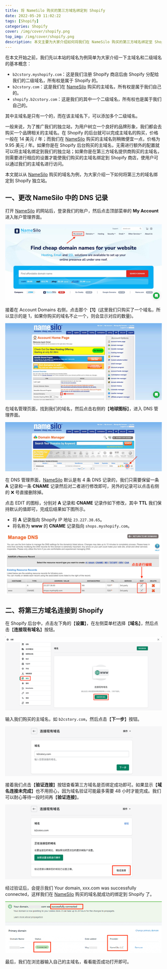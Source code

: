 ```yaml
---
title: 将 NameSilo 购买的第三方域名绑定到 Shopify
date: 2022-05-20 11:02:22
tags: [Shopify]
categories: Shopify
cover: /img/cover/shopify.png
top_img: /img/cover/shopify.png
description: 本文主要为大家介绍如何将我们在 NameSilo 购买的第三方域名绑定至 Shopify 独立站。
---
```


在本文开始之前，我们先以本站的域名为例简单为大家介绍一下主域名和二级域名的基本概念：

- `b2cstory.myshopify.com`：这是我们注册 Shopify 商店后由 Shopify 分配给我们的二级域名，所有权是属于 Shopify 的。
- `b2cstory.com`：这是我们在 [NameSilo](https://www.namesilo.com/?rid=509a222yb) 购买的主域名，所有权是属于我们自己的。
- `shopify.b2cstory.com`：这是我们的其中一个二级域名，所有权也是属于我们自己的。

其中主域名是只有一个的，而在该主域名下，可以添加多个二级域名。

一般来说，为了推广我们的独立站，为用户树立一个良好的品牌形象，我们都会去购买一个品牌相关的主域名。在 Shopify 的后台就可以完成主域名的购买，价格一般在 14 美元 / 年；而我们在 [NameSilo](https://www.namesilo.com/?rid=509a222yb) 购买的主域名则稍微便宜一点，价格为 9.95 美元 / 年。如果你是在 Shopify 后台购买的主域名，无需进行额外的配置就可以将主域名绑定到我们的独立站；如果你是在第三方域名提供商购买的主域名，则需要进行相应的设置才能使我们购买的主域名绑定到 Shopify 商店，使用户可以通过我们的主域名进行访问。

本文就以从 [NameSilo](https://www.namesilo.com/?rid=509a222yb) 购买的域名为例，为大家介绍一下如何将第三方的域名绑定到 Shopify 独立站。

## 一、更改 NameSilo 中的 DNS 记录

打开 [NameSilo](https://www.namesilo.com/?rid=509a222yb) 的网站后，登录我们的账户，然后点击顶部菜单的 **My Account** 进入账户管理界面。

![点击 My Account 打开账户管理](/connect-namesilo-third-party-domain-to-shopify/namesilo-open-my-account.jpg)

接着在 Account Domains 右侧，点击那个【**1**】(这里我们只购买了一个域名，所以显示的是 1，如果你购买的域名不止一个，则会显示对应的数量)。

![点击管理域名](/connect-namesilo-third-party-domain-to-shopify/namesilo-account-home-page.jpg)

在域名管理页面，找到我们的域名，然后点击右侧的【**地球图标**】，进入 DNS 管理界面。

![点击 DNS 管理图标](/connect-namesilo-third-party-domain-to-shopify/namesilo-domain-manager.jpg)

在 DNS 管理界面，[NameSilo](https://www.namesilo.com/?rid=509a222yb) 默认是有 4 条 DNS 记录的，我们只需要保留一条 **A** 记录和一条 **CNAME** 记录然后对二者进行修改即可，另外的记录可以点击右侧的 ❌ 号直接删除掉。

点击 EDIT 的图标，分别对 **A** 记录和 **CNAME** 记录作如下修改，其中 **TTL** 我们保持默认的值即可，完成后结果如下图所示。

- 将 **A** 记录指向 Shopify IP 地址 `23.227.38.65`。
- 将名称为 **www** 的 **CNAME** 记录指向 `shops.myshopify.com`。

![修改后的结果](/connect-namesilo-third-party-domain-to-shopify/namesilo-manage-dns.png)

## 二、将第三方域名连接到 Shopify

在 Shopify 后台中，点击左下角的【**设置**】，在左侧菜单栏选择【**域名**】，然后点击【**连接现有域名**】按钮。

![连接现有域名](/connect-namesilo-third-party-domain-to-shopify/shopify-domain-settings.png)

输入我们购买的主域名，如 `b2cstory.com`，然后点击【**下一步**】按钮。

![输入第三方域名](/connect-namesilo-third-party-domain-to-shopify/shopify-connect-existing-domain.png)

接着我们点击【**验证连接**】按钮查看第三方域名是否绑定成功即可。如果显示【**域名连接未完成**】也不用担心，因为域名验证可能最多需要 48 小时才能完成。我们可以耐心等待一段时间再【**验证连接**】。

![验证连接](/connect-namesilo-third-party-domain-to-shopify/shopify-3rd-party-domain-verify-connection.png)

经过验证后，会提示我们 Your domain, xxx.com was successfully connected，这样我们在 [NameSilo](https://www.namesilo.com/?rid=509a222yb) 购买的域名就成功的绑定到 Shopify 了。

![绑定成功提示](/connect-namesilo-third-party-domain-to-shopify/shopify-domain-connect-successfully.png)

最后，我们在浏览器输入自己的主域名，看看能否成功打开即可。
